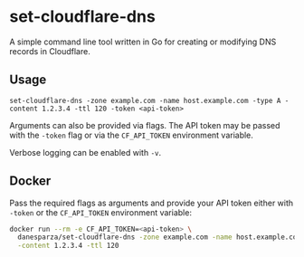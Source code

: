 # set-cloudflare-dns

A simple command line tool written in Go for creating or modifying DNS records in Cloudflare.

## Usage

```
set-cloudflare-dns -zone example.com -name host.example.com -type A -content 1.2.3.4 -ttl 120 -token <api-token>
```

Arguments can also be provided via flags. The API token may be passed with the `-token` flag or via the `CF_API_TOKEN` environment variable.

Verbose logging can be enabled with `-v`.

## Docker
Pass the required flags as arguments and provide your API token either
with `-token` or the `CF_API_TOKEN` environment variable:

```bash
docker run --rm -e CF_API_TOKEN=<api-token> \
  danesparza/set-cloudflare-dns -zone example.com -name host.example.com -type A \
  -content 1.2.3.4 -ttl 120
```


